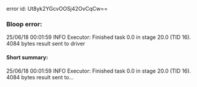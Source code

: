 error id: Ut8yk2YGcvOOSj42OvCqCw==
### Bloop error:

25/06/18 00:01:59 INFO Executor: Finished task 0.0 in stage 20.0 (TID 16). 4084 bytes result sent to driver
#### Short summary: 

25/06/18 00:01:59 INFO Executor: Finished task 0.0 in stage 20.0 (TID 16). 4084 bytes result sent to...